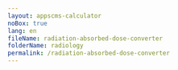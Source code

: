 ```yaml
---
layout: appscms-calculator
noBox: true
lang: en
fileName: radiation-absorbed-dose-converter
folderName: radiology
permalink: /radiation-absorbed-dose-converter
---
```



